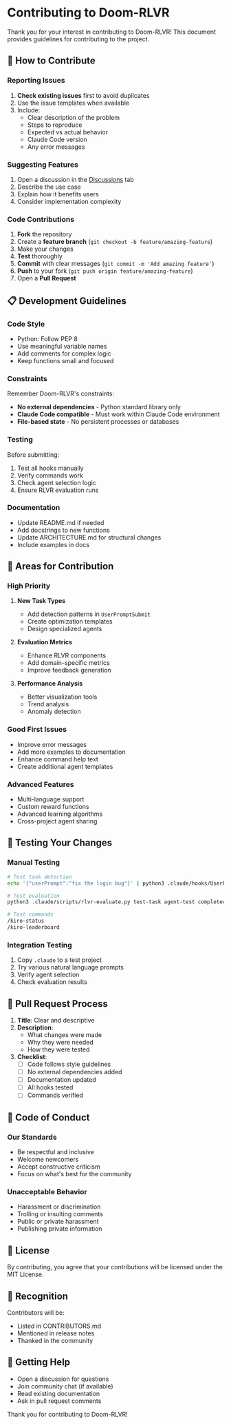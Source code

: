 # Contributing to Doom-RLVR

Thank you for your interest in contributing to Doom-RLVR! This document provides guidelines for contributing to the project.

## 🎯 How to Contribute

### Reporting Issues

1. **Check existing issues** first to avoid duplicates
2. Use the issue templates when available
3. Include:
   - Clear description of the problem
   - Steps to reproduce
   - Expected vs actual behavior
   - Claude Code version
   - Any error messages

### Suggesting Features

1. Open a discussion in the [Discussions](https://github.com/asifnawaz/claude-code-rlvr-spec-system/discussions) tab
2. Describe the use case
3. Explain how it benefits users
4. Consider implementation complexity

### Code Contributions

1. **Fork** the repository
2. Create a **feature branch** (`git checkout -b feature/amazing-feature`)
3. Make your changes
4. **Test** thoroughly
5. **Commit** with clear messages (`git commit -m 'Add amazing feature'`)
6. **Push** to your fork (`git push origin feature/amazing-feature`)
7. Open a **Pull Request**

## 📋 Development Guidelines

### Code Style

- Python: Follow PEP 8
- Use meaningful variable names
- Add comments for complex logic
- Keep functions small and focused

### Constraints

Remember Doom-RLVR's constraints:
- **No external dependencies** - Python standard library only
- **Claude Code compatible** - Must work within Claude Code environment
- **File-based state** - No persistent processes or databases

### Testing

Before submitting:
1. Test all hooks manually
2. Verify commands work
3. Check agent selection logic
4. Ensure RLVR evaluation runs

### Documentation

- Update README.md if needed
- Add docstrings to new functions
- Update ARCHITECTURE.md for structural changes
- Include examples in docs

## 🚀 Areas for Contribution

### High Priority

1. **New Task Types**
   - Add detection patterns in `UserPromptSubmit`
   - Create optimization templates
   - Design specialized agents

2. **Evaluation Metrics**
   - Enhance RLVR components
   - Add domain-specific metrics
   - Improve feedback generation

3. **Performance Analysis**
   - Better visualization tools
   - Trend analysis
   - Anomaly detection

### Good First Issues

- Improve error messages
- Add more examples to documentation
- Enhance command help text
- Create additional agent templates

### Advanced Features

- Multi-language support
- Custom reward functions
- Advanced learning algorithms
- Cross-project agent sharing

## 🧪 Testing Your Changes

### Manual Testing

```bash
# Test task detection
echo '{"userPrompt":"fix the login bug"}' | python3 .claude/hooks/UserPromptSubmit

# Test evaluation
python3 .claude/scripts/rlvr-evaluate.py test-task agent-test completed

# Test commands
/kiro-status
/kiro-leaderboard
```

### Integration Testing

1. Copy `.claude` to a test project
2. Try various natural language prompts
3. Verify agent selection
4. Check evaluation results

## 📝 Pull Request Process

1. **Title**: Clear and descriptive
2. **Description**: 
   - What changes were made
   - Why they were needed
   - How they were tested
3. **Checklist**:
   - [ ] Code follows style guidelines
   - [ ] No external dependencies added
   - [ ] Documentation updated
   - [ ] All hooks tested
   - [ ] Commands verified

## 🤝 Code of Conduct

### Our Standards

- Be respectful and inclusive
- Welcome newcomers
- Accept constructive criticism
- Focus on what's best for the community

### Unacceptable Behavior

- Harassment or discrimination
- Trolling or insulting comments
- Public or private harassment
- Publishing private information

## 📜 License

By contributing, you agree that your contributions will be licensed under the MIT License.

## 🙏 Recognition

Contributors will be:
- Listed in CONTRIBUTORS.md
- Mentioned in release notes
- Thanked in the community

## 💬 Getting Help

- Open a discussion for questions
- Join community chat (if available)
- Read existing documentation
- Ask in pull request comments

Thank you for contributing to Doom-RLVR!